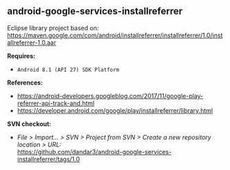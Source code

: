 ## android-google-services-installreferrer

Eclipse library project based on:<br/>
https://maven.google.com/com/android/installreferrer/installreferrer/1.0/installreferrer-1.0.aar

**Requires:**
- `Android 8.1 (API 27) SDK Platform`

**References:**
- https://android-developers.googleblog.com/2017/11/google-play-referrer-api-track-and.html
- https://developer.android.com/google/play/installreferrer/library.html

**SVN checkout:**
- _File > Import... > SVN > Project from SVN > Create a new repository location > URL:_<br/>
  https://github.com/dandar3/android-google-services-installreferrer/tags/1.0
